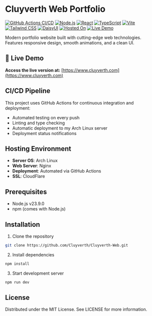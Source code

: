 # Cluyverth Web Portfolio

[![GitHub Actions CI/CD](https://img.shields.io/github/actions/workflow/status/cluyverth/cluyverth-Web/main.yml?label=CI%2FCD)](https://github.com/cluyverth/cluyverth-Web/actions)
[![Node.js](https://img.shields.io/badge/Node.js-23.9.0-339933?logo=node.js)](https://nodejs.org/)
[![React](https://img.shields.io/badge/React-19.0.0-%2361DAFB?logo=react)](https://react.dev/)
[![TypeScript](https://img.shields.io/badge/TypeScript-5.7.2-%233178C6?logo=typescript)](https://www.typescriptlang.org/)
[![Vite](https://img.shields.io/badge/Vite-6.1.0-%646CFF?logo=vite)](https://vitejs.dev/)
[![Tailwind CSS](https://img.shields.io/badge/Tailwind_CSS-4.0.9-%2338B2AC?logo=tailwind-css)](https://tailwindcss.com/)
[![DaisyUI](https://img.shields.io/badge/DaisyUI-5.0.0-%5A0EF)](https://daisyui.com/)
[![Hosted On](https://img.shields.io/badge/Hosted%20On-Arch_Linux-1793D1?logo=arch-linux)](https://archlinux.org/)
[![Live Demo](https://img.shields.io/website?url=https%3A%2F%2Fcluyverth.com)](https://cluyverth.com)

Modern portfolio website built with cutting-edge web technologies. Features responsive design, smooth animations, and a clean UI.

## 🚀 Live Demo

**Access the live version at:** [https://www.cluyverth.com](https://www.cluyverth.com)

## CI/CD Pipeline

This project uses GitHub Actions for continuous integration and deployment:
- Automated testing on every push
- Linting and type checking
- Automatic deployment to my Arch Linux server
- Deployment status notifications


## Hosting Environment

- **Server OS**: Arch Linux
- **Web Server**: Nginx
- **Deployment**: Automated via GitHub Actions
- **SSL**: CloudFlare

## Prerequisites

- Node.js v23.9.0
- npm (comes with Node.js)

## Installation

1. Clone the repository
```bash
git clone https://github.com/Cluyverth/Cluyverth-Web.git
```

2. Install dependencies
```bash
npm install
```

3. Start development server
```bash
npm run dev
```

## License

Distributed under the MIT License. See LICENSE for more information.